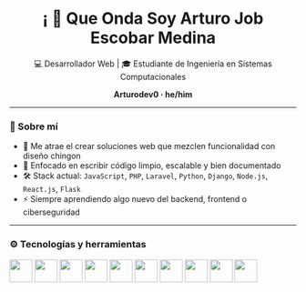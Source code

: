<h1 align="center">¡ 👋 Que Onda Soy  Arturo Job Escobar Medina</h1>
<p align="center">💻 Desarrollador Web  | 🎓 Estudiante de Ingeniería en Sistemas Computacionales</p>

<p align="center">
  <strong>Arturodev0 · he/him</strong>
</p>

---

### 🧠 Sobre mí

- 🧩 Me atrae el  crear soluciones web que mezclen funcionalidad con diseño chingon 
- 🎯 Enfocado en escribir código limpio, escalable y bien documentado
- 🛠️ Stack actual: `JavaScript`, `PHP`, `Laravel`, `Python`, `Django`, `Node.js`, `React.js`, `Flask`
- ⚡ Siempre aprendiendo algo nuevo del backend, frontend o ciberseguridad

---

### ⚙️ Tecnologías y herramientas

<p align="left">
  <img src="https://cdn.jsdelivr.net/gh/devicons/devicon/icons/html5/html5-original.svg" width="40" />
  <img src="https://cdn.jsdelivr.net/gh/devicons/devicon/icons/css3/css3-original.svg" width="40" />
  <img src="https://cdn.jsdelivr.net/gh/devicons/devicon/icons/javascript/javascript-original.svg" width="40" />
  <img src="https://cdn.jsdelivr.net/gh/devicons/devicon/icons/php/php-original.svg" width="40" />
  <img src="https://cdn.jsdelivr.net/gh/devicons/devicon/icons/laravel/laravel-plain.svg" width="40" />
  <img src="https://cdn.jsdelivr.net/gh/devicons/devicon/icons/python/python-original.svg" width="40" />
  <img src="https://cdn.jsdelivr.net/gh/devicons/devicon/icons/django/django-plain.svg" width="40" />
  <img src="https://cdn.jsdelivr.net/gh/devicons/devicon/icons/flask/flask-original.svg" width="40" />
  <img src="https://cdn.jsdelivr.net/gh/devicons/devicon/icons/nodejs/nodejs-original.svg" width="40" />
  <img src="https://cdn.jsdelivr.net/gh/devicons/devicon/icons/react/react-original.svg" width="40" />
</p>




